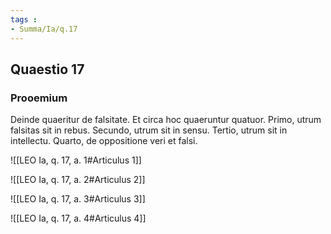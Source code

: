 ```yaml
---
tags : 
- Summa/Ia/q.17
---
```


## Quaestio 17

### Prooemium

Deinde quaeritur de falsitate. Et circa hoc quaeruntur quatuor. Primo, utrum falsitas sit in rebus. Secundo, utrum sit in sensu. Tertio, utrum sit in intellectu. Quarto, de oppositione veri et falsi.

![[LEO Ia, q. 17, a. 1#Articulus 1]]

![[LEO Ia, q. 17, a. 2#Articulus 2]]

![[LEO Ia, q. 17, a. 3#Articulus 3]]

![[LEO Ia, q. 17, a. 4#Articulus 4]]

